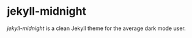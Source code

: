 ---
---

# jekyll-midnight

_jekyll-midnight_ is a clean Jekyll theme for the average dark mode user.
